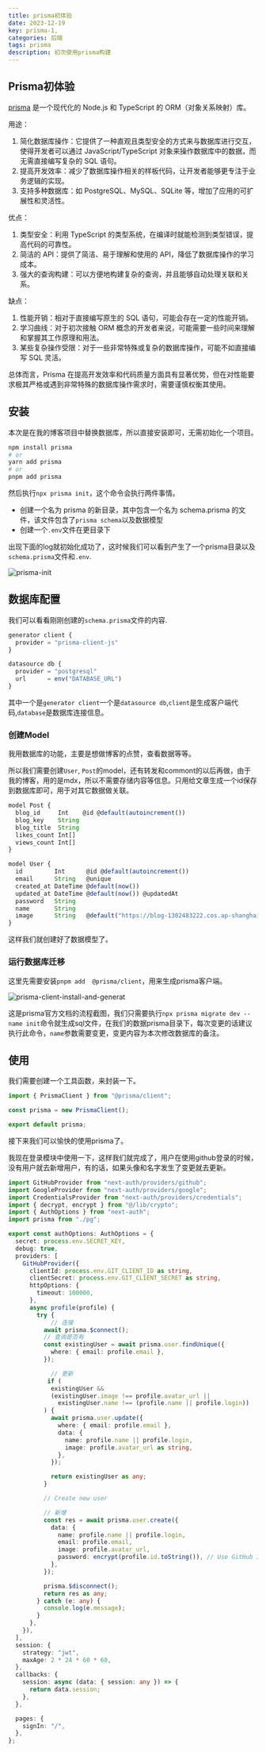```yaml
---
title: prisma初体验
date: 2023-12-19
key: prisma-1,
categories: 后端
tags: prisma
description: 初次使用prisma构建
---
```


## Prisma初体验

[prisma](https://www.prisma.io/docs/getting-started) 是一个现代化的 Node.js 和 TypeScript 的 ORM（对象关系映射）库。

用途：

1. 简化数据库操作：它提供了一种直观且类型安全的方式来与数据库进行交互，使得开发者可以通过 JavaScript/TypeScript 对象来操作数据库中的数据，而无需直接编写复杂的 SQL 语句。
2. 提高开发效率：减少了数据库操作相关的样板代码，让开发者能够更专注于业务逻辑的实现。
3. 支持多种数据库：如 PostgreSQL、MySQL、SQLite 等，增加了应用的可扩展性和灵活性。

优点：

1. 类型安全：利用 TypeScript 的类型系统，在编译时就能检测到类型错误，提高代码的可靠性。
2. 简洁的 API：提供了简洁、易于理解和使用的 API，降低了数据库操作的学习成本。
3. 强大的查询构建：可以方便地构建复杂的查询，并且能够自动处理关联和关系。

缺点：

1. 性能开销：相对于直接编写原生的 SQL 语句，可能会存在一定的性能开销。
2. 学习曲线：对于初次接触 ORM 概念的开发者来说，可能需要一些时间来理解和掌握其工作原理和用法。
3. 某些复杂操作受限：对于一些非常特殊或复杂的数据库操作，可能不如直接编写 SQL 灵活。

总体而言，Prisma 在提高开发效率和代码质量方面具有显著优势，但在对性能要求极其严格或遇到非常特殊的数据库操作需求时，需要谨慎权衡其使用。

## 安装

本次是在我的博客项目中替换数据库，所以直接安装即可，无需初始化一个项目。

```bash
npm install prisma
# or
yarn add prisma
# or
pnpm add prisma
```

然后执行`npx prisma init`，这个命令会执行两件事情。

- 创建一个名为 prisma 的新目录，其中包含一个名为 schema.prisma 的文件，该文件包含了`prisma schema`以及数据模型
- 创建一个`.env`文件在更目录下

出现下面的log就初始化成功了，这时候我们可以看到产生了一个prisma目录以及`schema.prisma`文件和`.env`.

![prisma-init](https://blog-offical-1302483222.cos.ap-guangzhou.myqcloud.com/prisma-init.png?q-sign-algorithm=sha1&q-ak=AKIDrRaYms09JN-8iUaayQJW7tpvkn7KXciZEdcszE6tEgaTHbzJEDonHvDIaZrZhp9r&q-sign-time=1724999654;1725003254&q-key-time=1724999654;1725003254&q-header-list=&q-url-param-list=&q-signature=2805620d429687527db74ffddf112a2a899deae1&x-cos-security-token=k2uU2nfnAZdPkl0nsWsrAuxLJB6vZq1ae18dd34ed7be6d50e8c113d91dc1f5f3009mJHc-APpMxNUNJ1eib6zg1d779NIXA5t_f52SXt5OXut4ozjq5dkU9KA5P13WVFyQiIQW8AwDZz-Rw4XnuKVOzeojSaKXngjErCZkyWbaF-exLXBTwSTYVvTFXbgSNZLZzZw3k_O2UByXp_4V2pmHdUks81Nde34xI3XRZN_5nY3YKG2lvv4CyX_HAZBu&imageMogr2/interlace/0|watermark/2/text/5rGq5rWp/font/c2ltZmFuZ-S7v-Wuiy50dGY/fontsize/24/fill/Izk5MDA2Ng/dissolve/100/shadow/0/gravity/southeast/dx/20/dy/20)

## 数据库配置

我们可以看看刚刚创建的`schema.prisma`文件的内容.

```js
generator client {
  provider = "prisma-client-js"
}

datasource db {
  provider = "postgresql"
  url      = env("DATABASE_URL")
}

```

其中一个是`generator client`一个是`datasource db`,`client`是生成客户端代码,`database`是数据库连接信息。

### 创建Model

我用数据库的功能，主要是想做博客的点赞，查看数据等等。

所以我们需要创建`User`, `Post`的model，还有转发和commont的以后再做，由于我的博客，用的是mdx，所以不需要存储内容等信息。只用给文章生成一个id保存到数据库即可，用于对其它数据做关联。

```ts
model Post {
  blog_id     Int    @id @default(autoincrement())
  blog_key    String
  blog_title  String
  likes_count Int[]
  views_count Int[]
}

model User {
  id         Int      @id @default(autoincrement())
  email      String   @unique
  created_at DateTime @default(now())
  updated_at DateTime @default(now()) @updatedAt
  password   String
  name       String
  image      String   @default("https://blog-1302483222.cos.ap-shanghai.myqcloud.com/images.jpg")
}

```

这样我们就创建好了数据模型了。

### 运行数据库迁移

这里先需要安装`pnpm add  @prisma/client`，用来生成prisma客户端。

![prisma-client-install-and-generat](https://blog-offical-1302483222.cos.ap-guangzhou.myqcloud.com/prisma-client-install-and-generate-ece3e0733edc615e416d6d654c05e980.png)

这是prisma官方文档的流程截图，我们只需要执行`npx prisma migrate dev --name init`命令就生成sql文件，在我们的数据prisma目录下，每次变更的话建议执行此命令，`name`参数需要变更，变更内容为本次修改数据库的备注。

## 使用

我们需要创建一个工具函数，来封装一下。

```ts
import { PrismaClient } from "@prisma/client";

const prisma = new PrismaClient();

export default prisma;
```

接下来我们可以愉快的使用prisma了。

我现在登录模块中使用一下，这样我们就完成了，用户在使用github登录的时候，没有用户就去新增用户，有的话，如果头像和名字发生了变更就去更新。

```ts
import GitHubProvider from "next-auth/providers/github";
import GoogleProvider from "next-auth/providers/google";
import CredentialsProvider from "next-auth/providers/credentials";
import { decrypt, encrypt } from "@/lib/crypto";
import { AuthOptions } from "next-auth";
import prisma from "./pg";

export const authOptions: AuthOptions = {
  secret: process.env.SECRET_KEY,
  debug: true,
  providers: [
    GitHubProvider({
      clientId: process.env.GIT_CLIENT_ID as string,
      clientSecret: process.env.GIT_CLIENT_SECRET as string,
      httpOptions: {
        timeout: 100000,
      },
      async profile(profile) {
        try {
            // 连接
          await prisma.$connect();
          // 查询是否有
          const existingUser = await prisma.user.findUnique({
            where: { email: profile.email },
          });

            // 更新
           if (
            existingUser &&
            (existingUser.image !== profile.avatar_url ||
              existingUser.name !== (profile.name || profile.login))
          ) {
            await prisma.user.update({
              where: { email: profile.email },
              data: {
                name: profile.name || profile.login,
                image: profile.avatar_url as string,
              },
            });

            return existingUser as any;
          }

          // Create new user

          // 新增
          const res = await prisma.user.create({
            data: {
              name: profile.name || profile.login,
              email: profile.email,
              image: profile.avatar_url,
              password: encrypt(profile.id.toString()), // Use GitHub ID as default password
            },
          });

          prisma.$disconnect();
          return res as any;
        } catch (e: any) {
          console.log(e.message);
        }
      },
    }),
  ],
  session: {
    strategy: "jwt",
    maxAge: 2 * 24 * 60 * 60,
  },
  callbacks: {
    session: async (data: { session: any }) => {
      return data.session;
    },
  },

  pages: {
    signIn: "/",
  },
};

```
